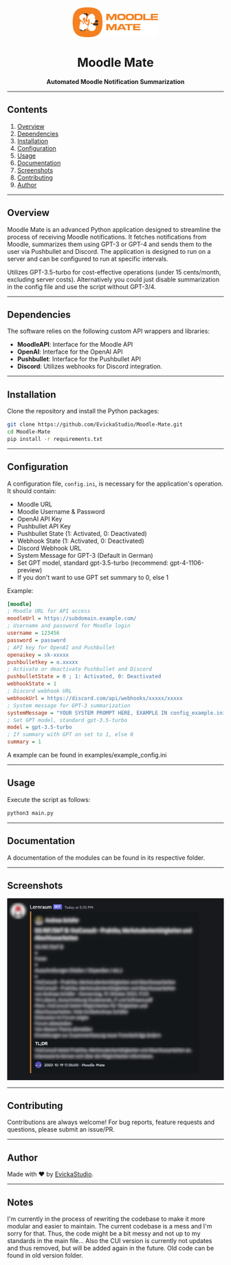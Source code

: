<div align="center">
  <img src="assets/logo.png" alt="Logo" width="200"/>
  <h1>Moodle Mate</h1>
  <p><strong>Automated Moodle Notification Summarization</strong></p>
</div>

---

## Contents

1. [Overview](#overview)
2. [Dependencies](#dependencies)
3. [Installation](#installation)
4. [Configuration](#configuration)
5. [Usage](#usage)
6. [Documentation](#documentation)
7. [Screenshots](#screenshots)
8. [Contributing](#contributing)
9. [Author](#author)

---

## <div id="overview">Overview</div>

Moodle Mate is an advanced Python application designed to streamline the process of receiving Moodle notifications. It fetches notifications from Moodle, summarizes them using GPT-3 or GPT-4 and sends them to the user via Pushbullet and Discord. The application is designed to run on a server and can be configured to run at specific intervals.

Utilizes GPT-3.5-turbo for cost-effective operations (under 15 cents/month, excluding server costs).
Alternatively you could just disable summarization in the config file and use the script without GPT-3/4.

---

## <div id="dependencies">Dependencies</div>

The software relies on the following custom API wrappers and libraries:

- **MoodleAPI**: Interface for the Moodle API
- **OpenAI**: Interface for the OpenAI API
- **Pushbullet**: Interface for the Pushbullet API
- **Discord**: Utilizes webhooks for Discord integration.

---

## <div id="installation">Installation</div>

Clone the repository and install the Python packages:

```bash
git clone https://github.com/EvickaStudio/Moodle-Mate.git
cd Moodle-Mate
pip install -r requirements.txt
```

---

## <div id="configuration">Configuration</div>

A configuration file, `config.ini`, is necessary for the application's operation. It should contain:

- Moodle URL
- Moodle Username & Password
- OpenAI API Key
- Pushbullet API Key
- Pushbullet State (1: Activated, 0: Deactivated)
- Webhook State (1: Activated, 0: Deactivated)
- Discord Webhook URL
- System Message for GPT-3 (Default in German)
- Set GPT model, standard gpt-3.5-turbo (recommend: gpt-4-1106-preview)
- If you don't want to use GPT set summary to 0, else 1

Example:

```ini
[moodle]
; Moodle URL for API access
moodleUrl = https://subdomain.example.com/
; Username and password for Moodle login
username = 123456
password = password
; API key for OpenAI and Pushbullet
openaikey = sk-xxxxx
pushbulletkey = o.xxxxx
; Activate or deactivate Pushbullet and Discord
pushbulletState = 0 ; 1: Activated, 0: Deactivated
webhookState = 1
; Discord webhook URL
webhookUrl = https://discord.com/api/webhooks/xxxxx/xxxxx
; System message for GPT-3 summarization
systemMessage = "YOUR SYSTEM PROMPT HERE, EXAMPLE IN config_example.ini"
; Set GPT model, standard gpt-3.5-turbo
model = gpt-3.5-turbo
; If summary with GPT on set to 1, else 0
summary = 1
```

A example can be found in examples/example_config.ini

---

## <div id="usage">Usage</div>

Execute the script as follows:

```bash
python3 main.py
```

---

## <div id="Documentation">Documentation</div>

A documentation of the modules can be found in its respective folder.

---

## <div id="screenshots">Screenshots</div>

<img src="assets/discord.jpg" alt="Discord Screenshot" width="600"/>

---

## <div id="Contributing">Contributing</div>

Contributions are always welcome! For bug reports, feature requests and questions, please submit an issue/PR.

---

## <div id="author">Author</div>

Made with ❤️ by [EvickaStudio](https://github.com/EvickaStudio).

---

## Notes

I'm currently in the process of rewriting the codebase to make it more modular and easier to maintain. The current codebase is a mess and I'm sorry for that. Thus, the code might be a bit messy and not up to my 
standards in the main file...
Also the CUI version is currently not updates and thus
removed, but will be added again in the future.
Old code can be found in old version folder.